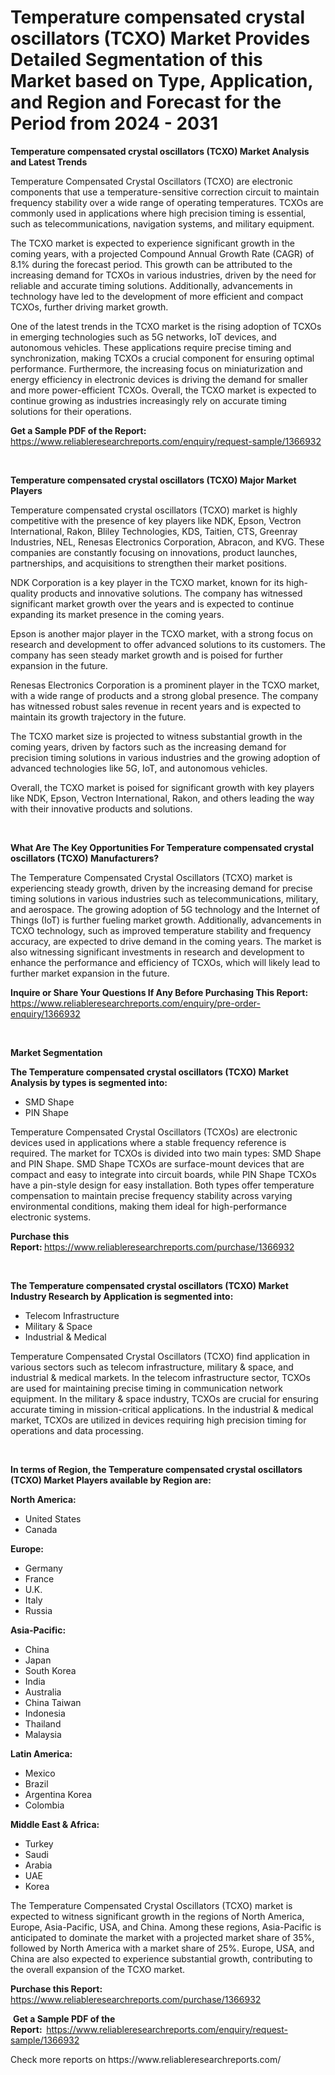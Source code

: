 <p><h1>Temperature compensated crystal oscillators (TCXO) Market Provides Detailed Segmentation of this Market based on Type, Application, and Region and Forecast for the Period from 2024 - 2031</h1></p><p><strong>Temperature compensated crystal oscillators (TCXO) Market Analysis and Latest Trends</strong></p>
<p><p>Temperature Compensated Crystal Oscillators (TCXO) are electronic components that use a temperature-sensitive correction circuit to maintain frequency stability over a wide range of operating temperatures. TCXOs are commonly used in applications where high precision timing is essential, such as telecommunications, navigation systems, and military equipment.</p><p>The TCXO market is expected to experience significant growth in the coming years, with a projected Compound Annual Growth Rate (CAGR) of 8.1% during the forecast period. This growth can be attributed to the increasing demand for TCXOs in various industries, driven by the need for reliable and accurate timing solutions. Additionally, advancements in technology have led to the development of more efficient and compact TCXOs, further driving market growth.</p><p>One of the latest trends in the TCXO market is the rising adoption of TCXOs in emerging technologies such as 5G networks, IoT devices, and autonomous vehicles. These applications require precise timing and synchronization, making TCXOs a crucial component for ensuring optimal performance. Furthermore, the increasing focus on miniaturization and energy efficiency in electronic devices is driving the demand for smaller and more power-efficient TCXOs. Overall, the TCXO market is expected to continue growing as industries increasingly rely on accurate timing solutions for their operations.</p></p>
<p><strong>Get a Sample PDF of the Report:&nbsp;</strong> <a href="https://www.reliableresearchreports.com/enquiry/request-sample/1366932">https://www.reliableresearchreports.com/enquiry/request-sample/1366932</a></p>
<p>&nbsp;</p>
<p><strong>Temperature compensated crystal oscillators (TCXO) Major Market Players</strong></p>
<p><p>Temperature compensated crystal oscillators (TCXO) market is highly competitive with the presence of key players like NDK, Epson, Vectron International, Rakon, Bliley Technologies, KDS, Taitien, CTS, Greenray Industries, NEL, Renesas Electronics Corporation, Abracon, and KVG. These companies are constantly focusing on innovations, product launches, partnerships, and acquisitions to strengthen their market positions.</p><p>NDK Corporation is a key player in the TCXO market, known for its high-quality products and innovative solutions. The company has witnessed significant market growth over the years and is expected to continue expanding its market presence in the coming years. </p><p>Epson is another major player in the TCXO market, with a strong focus on research and development to offer advanced solutions to its customers. The company has seen steady market growth and is poised for further expansion in the future.</p><p>Renesas Electronics Corporation is a prominent player in the TCXO market, with a wide range of products and a strong global presence. The company has witnessed robust sales revenue in recent years and is expected to maintain its growth trajectory in the future.</p><p>The TCXO market size is projected to witness substantial growth in the coming years, driven by factors such as the increasing demand for precision timing solutions in various industries and the growing adoption of advanced technologies like 5G, IoT, and autonomous vehicles.</p><p>Overall, the TCXO market is poised for significant growth with key players like NDK, Epson, Vectron International, Rakon, and others leading the way with their innovative products and solutions.</p></p>
<p>&nbsp;</p>
<p><strong>What Are The Key Opportunities For Temperature compensated crystal oscillators (TCXO) Manufacturers?</strong></p>
<p><p>The Temperature Compensated Crystal Oscillators (TCXO) market is experiencing steady growth, driven by the increasing demand for precise timing solutions in various industries such as telecommunications, military, and aerospace. The growing adoption of 5G technology and the Internet of Things (IoT) is further fueling market growth. Additionally, advancements in TCXO technology, such as improved temperature stability and frequency accuracy, are expected to drive demand in the coming years. The market is also witnessing significant investments in research and development to enhance the performance and efficiency of TCXOs, which will likely lead to further market expansion in the future.</p></p>
<p><strong>Inquire or Share Your Questions If Any Before Purchasing This Report:</strong> <a href="https://www.reliableresearchreports.com/enquiry/pre-order-enquiry/1366932">https://www.reliableresearchreports.com/enquiry/pre-order-enquiry/1366932</a></p>
<p>&nbsp;</p>
<p><strong>Market Segmentation</strong></p>
<p><strong>The Temperature compensated crystal oscillators (TCXO) Market Analysis by types is segmented into:</strong></p>
<p><ul><li>SMD Shape</li><li>PIN Shape</li></ul></p>
<p><p>Temperature Compensated Crystal Oscillators (TCXOs) are electronic devices used in applications where a stable frequency reference is required. The market for TCXOs is divided into two main types: SMD Shape and PIN Shape. SMD Shape TCXOs are surface-mount devices that are compact and easy to integrate into circuit boards, while PIN Shape TCXOs have a pin-style design for easy installation. Both types offer temperature compensation to maintain precise frequency stability across varying environmental conditions, making them ideal for high-performance electronic systems.</p></p>
<p><strong>Purchase this Report:&nbsp;</strong><a href="https://www.reliableresearchreports.com/purchase/1366932">https://www.reliableresearchreports.com/purchase/1366932</a></p>
<p>&nbsp;</p>
<p><strong>The Temperature compensated crystal oscillators (TCXO) Market Industry Research by Application is segmented into:</strong></p>
<p><ul><li>Telecom Infrastructure</li><li>Military & Space</li><li>Industrial & Medical</li></ul></p>
<p><p>Temperature Compensated Crystal Oscillators (TCXO) find application in various sectors such as telecom infrastructure, military & space, and industrial & medical markets. In the telecom infrastructure sector, TCXOs are used for maintaining precise timing in communication network equipment. In the military & space industry, TCXOs are crucial for ensuring accurate timing in mission-critical applications. In the industrial & medical market, TCXOs are utilized in devices requiring high precision timing for operations and data processing.</p></p>
<p>&nbsp;</p>
<p><strong>In terms of Region, the Temperature compensated crystal oscillators (TCXO) Market Players available by Region are:</strong></p>
<p>
    <p> <strong> North America: </strong>
        <ul>
            <li>United States</li>
            <li>Canada</li>
        </ul>
        </p> 
    <p> <strong> Europe: </strong>
        <ul>
            <li>Germany</li>
            <li>France</li>
            <li>U.K.</li>
            <li>Italy</li>
            <li>Russia</li>
        </ul>
        </p> 
    <p> <strong> Asia-Pacific: </strong>
        <ul>
            <li>China</li>
            <li>Japan</li>
            <li>South Korea</li>
            <li>India</li>
            <li>Australia</li>
            <li>China Taiwan</li>
            <li>Indonesia</li>
            <li>Thailand</li>
            <li>Malaysia</li>
        </ul>
        </p> 
    <p> <strong> Latin America: </strong>
        <ul>
            <li>Mexico</li>
            <li>Brazil</li>
            <li>Argentina Korea</li>
            <li>Colombia</li>
        </ul>
        </p> 
    <p> <strong> Middle East & Africa: </strong>
        <ul>
            <li>Turkey</li>
            <li>Saudi</li>
            <li>Arabia</li>
            <li>UAE</li>
            <li>Korea</li>
        </ul>
    </p>
    </p>
<p><p>The Temperature Compensated Crystal Oscillators (TCXO) market is expected to witness significant growth in the regions of North America, Europe, Asia-Pacific, USA, and China. Among these regions, Asia-Pacific is anticipated to dominate the market with a projected market share of 35%, followed by North America with a market share of 25%. Europe, USA, and China are also expected to experience substantial growth, contributing to the overall expansion of the TCXO market.</p></p>
<p><strong>Purchase this Report: </strong><a href="https://www.reliableresearchreports.com/purchase/1366932">https://www.reliableresearchreports.com/purchase/1366932</a></p>
<p>&nbsp;<strong>Get a Sample PDF of the Report:&nbsp;&nbsp;</strong><a href="https://www.reliableresearchreports.com/enquiry/request-sample/1366932">https://www.reliableresearchreports.com/enquiry/request-sample/1366932</a></p>
<p><strong></strong></p>
<p>Check more reports on https://www.reliableresearchreports.com/</p>